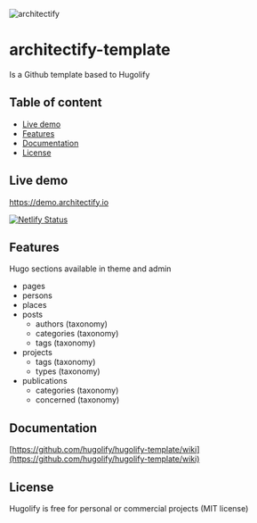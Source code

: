 ![architectify](https://user-images.githubusercontent.com/4457294/220885384-8a73d9d4-09fe-4f49-b0d8-6b62e31ad211.png)


# architectify-template

Is a Github template based to Hugolify

## Table of content
- [Live demo](#live-demo)
- [Features](#features)
- [Documentation](#documentation)
- [License](#license)

## Live demo
https://demo.architectify.io

[![Netlify Status](https://api.netlify.com/api/v1/badges/1cdfe84f-6c8a-4bd3-ba7d-2b927e25eaa3/deploy-status)](https://app.netlify.com/sites/architectify-demo/deploys)

## Features
Hugo sections available in theme and admin

* pages
* persons
* places
* posts
  * authors (taxonomy)
  * categories (taxonomy)
  * tags (taxonomy)
* projects
  * tags (taxonomy)
  * types (taxonomy)
* publications
  * categories (taxonomy)
  * concerned (taxonomy)

## Documentation
[https://github.com/hugolify/hugolify-template/wiki](https://github.com/hugolify/hugolify-template/wiki)

## License
Hugolify is free for personal or commercial projects (MIT license)

